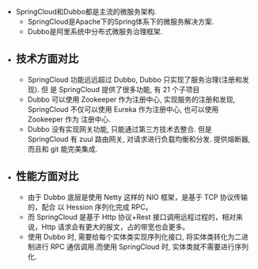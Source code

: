 - SpringCloud和Dubbo都是主流的微服务架构.
	- SpringCloud是Apache下的Spring体系下的微服务解决方案.
	- Dubbo是阿里系统中分布式微服务治理框架.
- ## 技术方面对比
	- SpringCloud 功能远远超过 Dubbo, Dubbo 只实现了服务治理(注册和发现). 但
	  是 SpringCloud 提供了很多功能, 有 21 个子项目
	- Dubbo 可以使用 Zookeeper 作为注册中心, 实现服务的注册和发现,
	  SpringCloud 不仅可以使用 Eureka 作为注册中心, 也可以使用 Zookeeper 作为
	  注册中心.
	- Dubbo 没有实现网关功能, 只能通过第三方技术去整合. 但是 SpringCloud 有
	  zuul 路由网关, 对请求进行负载均衡和分发. 提供熔断器, 而且和 git 能完美集成.
- ## 性能方面对比
	- 由于 Dubbo 底层是使用 Netty 这样的 NIO 框架，是基于 TCP 协议传输的，配合
	  以 Hession 序列化完成 RPC。
	- 而 SpringCloud 是基于 Http 协议+Rest 接口调用远程过程的，相对来说，Http
	  请求会有更大的报文，占的带宽也会更多。
	- 使用 Dubbo 时, 需要给每个实体类实现序列化接口, 将实体类转化为二进制进行
	  RPC 通信调用.而使用 SpringCloud 时, 实体类就不需要进行序列化.